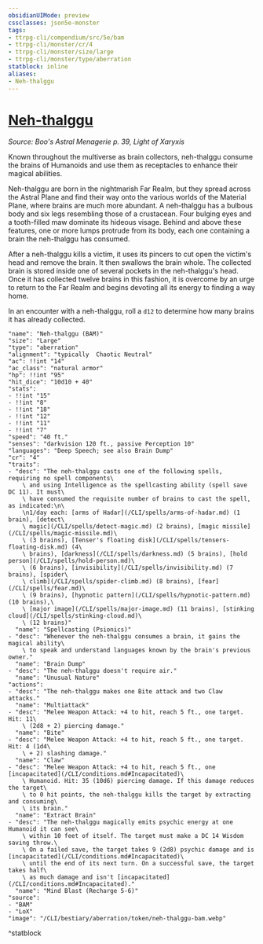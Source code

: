 ```yaml
---
obsidianUIMode: preview
cssclasses: json5e-monster
tags:
- ttrpg-cli/compendium/src/5e/bam
- ttrpg-cli/monster/cr/4
- ttrpg-cli/monster/size/large
- ttrpg-cli/monster/type/aberration
statblock: inline
aliases:
- Neh-thalggu
---
```

# [Neh-thalggu](CLI/bestiary/aberration/neh-thalggu-bam.md)
*Source: Boo's Astral Menagerie p. 39, Light of Xaryxis*  

Known throughout the multiverse as brain collectors, neh-thalggu consume the brains of Humanoids and use them as receptacles to enhance their magical abilities.

Neh-thalggu are born in the nightmarish Far Realm, but they spread across the Astral Plane and find their way onto the various worlds of the Material Plane, where brains are much more abundant. A neh-thalggu has a bulbous body and six legs resembling those of a crustacean. Four bulging eyes and a tooth-filled maw dominate its hideous visage. Behind and above these features, one or more lumps protrude from its body, each one containing a brain the neh-thalggu has consumed.

After a neh-thalggu kills a victim, it uses its pincers to cut open the victim's head and remove the brain. It then swallows the brain whole. The collected brain is stored inside one of several pockets in the neh-thalggu's head. Once it has collected twelve brains in this fashion, it is overcome by an urge to return to the Far Realm and begins devoting all its energy to finding a way home.

In an encounter with a neh-thalggu, roll a `d12` to determine how many brains it has already collected.

```statblock
"name": "Neh-thalggu (BAM)"
"size": "Large"
"type": "aberration"
"alignment": "typically  Chaotic Neutral"
"ac": !!int "14"
"ac_class": "natural armor"
"hp": !!int "95"
"hit_dice": "10d10 + 40"
"stats":
- !!int "15"
- !!int "8"
- !!int "18"
- !!int "12"
- !!int "11"
- !!int "7"
"speed": "40 ft."
"senses": "darkvision 120 ft., passive Perception 10"
"languages": "Deep Speech; see also Brain Dump"
"cr": "4"
"traits":
- "desc": "The neh-thalggu casts one of the following spells, requiring no spell components\
    \ and using Intelligence as the spellcasting ability (spell save DC 11). It must\
    \ have consumed the requisite number of brains to cast the spell, as indicated:\n\
    \n1/day each: [arms of Hadar](/CLI/spells/arms-of-hadar.md) (1 brain), [detect\
    \ magic](/CLI/spells/detect-magic.md) (2 brains), [magic missile](/CLI/spells/magic-missile.md)\
    \ (3 brains), [Tenser's floating disk](/CLI/spells/tensers-floating-disk.md) (4\
    \ brains), [darkness](/CLI/spells/darkness.md) (5 brains), [hold person](/CLI/spells/hold-person.md)\
    \ (6 brains), [invisibility](/CLI/spells/invisibility.md) (7 brains), [spider\
    \ climb](/CLI/spells/spider-climb.md) (8 brains), [fear](/CLI/spells/fear.md)\
    \ (9 brains), [hypnotic pattern](/CLI/spells/hypnotic-pattern.md) (10 brains),\
    \ [major image](/CLI/spells/major-image.md) (11 brains), [stinking cloud](/CLI/spells/stinking-cloud.md)\
    \ (12 brains)"
  "name": "Spellcasting (Psionics)"
- "desc": "Whenever the neh-thalggu consumes a brain, it gains the magical ability\
    \ to speak and understand languages known by the brain's previous owner."
  "name": "Brain Dump"
- "desc": "The neh-thalggu doesn't require air."
  "name": "Unusual Nature"
"actions":
- "desc": "The neh-thalggu makes one Bite attack and two Claw attacks."
  "name": "Multiattack"
- "desc": "Melee Weapon Attack: +4 to hit, reach 5 ft., one target. Hit: 11\
    \ (2d8 + 2) piercing damage."
  "name": "Bite"
- "desc": "Melee Weapon Attack: +4 to hit, reach 5 ft., one target. Hit: 4 (1d4\
    \ + 2) slashing damage."
  "name": "Claw"
- "desc": "Melee Weapon Attack: +4 to hit, reach 5 ft., one [incapacitated](/CLI/conditions.md#Incapacitated)\
    \ Humanoid. Hit: 35 (10d6) piercing damage. If this damage reduces the target\
    \ to 0 hit points, the neh-thalggu kills the target by extracting and consuming\
    \ its brain."
  "name": "Extract Brain"
- "desc": "The neh-thalggu magically emits psychic energy at one Humanoid it can see\
    \ within 10 feet of itself. The target must make a DC 14 Wisdom saving throw.\
    \ On a failed save, the target takes 9 (2d8) psychic damage and is [incapacitated](/CLI/conditions.md#Incapacitated)\
    \ until the end of its next turn. On a successful save, the target takes half\
    \ as much damage and isn't [incapacitated](/CLI/conditions.md#Incapacitated)."
  "name": "Mind Blast (Recharge 5-6)"
"source":
- "BAM"
- "LoX"
"image": "/CLI/bestiary/aberration/token/neh-thalggu-bam.webp"
```
^statblock